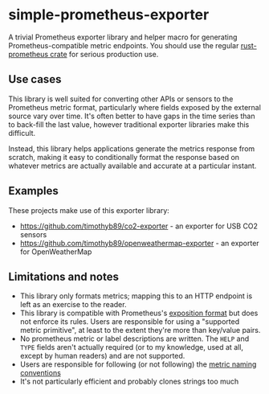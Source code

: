 # simple-prometheus-exporter

A trivial Prometheus exporter library and helper macro for generating
Prometheus-compatible metric endpoints. You should use the regular
[rust-prometheus crate](https://github.com/tikv/rust-prometheus) for serious
production use.

## Use cases

This library is well suited for converting other APIs or sensors to the
Prometheus metric format, particularly where fields exposed by the external
source vary over time. It's often better to have gaps in the time series than to
back-fill the last value, however traditional exporter libraries make this
difficult.

Instead, this library helps applications generate the metrics response from
scratch, making it easy to conditionally format the response based on whatever
metrics are actually available and accurate at a particular instant.

## Examples

These projects make use of this exporter library:

 * https://github.com/timothyb89/co2-exporter - an exporter for USB CO2 sensors
 * https://github.com/timothyb89/openweathermap-exporter - an exporter for
   OpenWeatherMap

## Limitations and notes

 * This library only formats metrics; mapping this to an HTTP endpoint
   is left as an exercise to the reader.
 * This library is compatible with Prometheus's [exposition format][exposition]
   but does not enforce its rules. Users are responsible for using a "supported
   metric primitive", at least to the extent they're more than key/value pairs.
 * No prometheus metric or label descriptions are written. The `HELP` and `TYPE`
   fields aren't actually required (or to my knowledge, used at all, except by
   human readers) and are not supported.
 * Users are responsible for following (or not following) the
   [metric naming conventions][naming]
 * It's not particularly efficient and probably clones strings too much

[exposition]: https://github.com/prometheus/docs/blob/master/content/docs/instrumenting/exposition_formats.md#text-based-format
[naming]: https://prometheus.io/docs/practices/naming/
